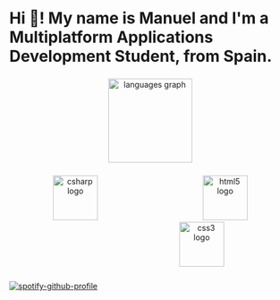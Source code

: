 <h1 align="left">Hi 👋! My name is Manuel and I'm a Multiplatform Applications Development Student, from Spain.</h1>

###

<div align="center">
  <img src="https://github-readme-stats.vercel.app/api/top-langs?username=Mrollun-29&locale=es&hide_title=false&layout=compact&card_width=320&langs_count=5&theme=dark&hide_border=true" height="150" alt="languages graph"  />
</div>

###

<div align="center">
  <img src="https://cdn.jsdelivr.net/gh/devicons/devicon/icons/csharp/csharp-original.svg" height="80" alt="csharp logo"  />
  <img width="180" />
  <img src="https://cdn.jsdelivr.net/gh/devicons/devicon/icons/html5/html5-original.svg" height="80" alt="html5 logo"  />
  <img width="180" />
  <img src="https://cdn.jsdelivr.net/gh/devicons/devicon/icons/css3/css3-original.svg" height="80" alt="css3 logo"  />
</div>

###
[![spotify-github-profile](https://spotify-github-profile.kittinanx.com/api/view?uid=0irc1j2t0vorko0k01mp6rwow&cover_image=true&theme=novatorem&show_offline=false&background_color=000000&interchange=true&bar_color=53b14f&bar_color_cover=true)](https://github.com/kittinan/spotify-github-profile)


<!---
Mrollun-29/Mrollun-29 is a ✨ special ✨ repository because its `README.md` (this file) appears on your GitHub profile.
You can click the Preview link to take a look at your changes.
--->
